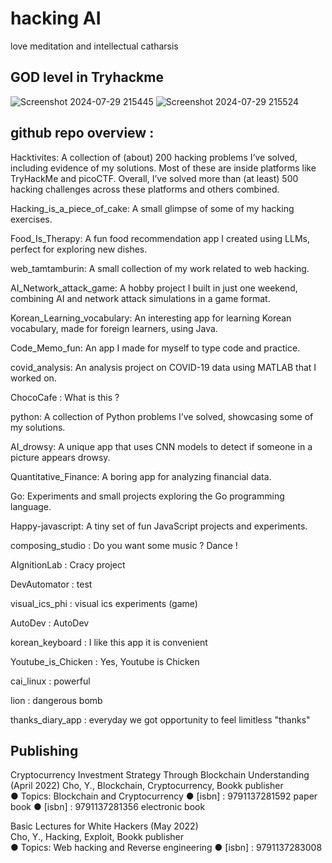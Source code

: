 # hacking AI

love meditation and intellectual catharsis 

## GOD level in Tryhackme 

![Screenshot 2024-07-29 215445](https://github.com/user-attachments/assets/f82d5e59-e61e-4e12-8f25-a9a71f12b0d7)
![Screenshot 2024-07-29 215524](https://github.com/user-attachments/assets/75cd4dbd-74d7-4f7f-b141-b42ebf2a96d1)


## github repo overview : 

Hacktivites: A collection of (about) 200 hacking problems I’ve solved, including 
evidence of my solutions. Most of these are inside platforms like TryHackMe and 
picoCTF. Overall, I’ve solved more than (at least) 500 hacking challenges across these platforms 
and others combined.   

Hacking_is_a_piece_of_cake: A small glimpse of some of my hacking exercises.   

Food_Is_Therapy: A fun food recommendation app I created using LLMs, perfect for 
exploring new dishes.   

web_tamtamburin: A small collection of my work related to web hacking.   

AI_Network_attack_game: A hobby project I built in just one weekend, combining AI and 
network attack simulations in a game format.   

Korean_Learning_vocabulary: An interesting app for learning Korean vocabulary, made 
for foreign learners, using Java.

Code_Memo_fun: An app I made for myself to type code and practice.  

covid_analysis: An analysis project on COVID-19 data using MATLAB that I worked on. 

ChocoCafe : What is this ? 

python: A collection of Python problems I’ve solved, showcasing some of my solutions.   

AI_drowsy: A unique app that uses CNN models to detect if someone in a picture 
appears drowsy.   
   
Quantitative_Finance: A boring app for analyzing financial data.   

Go: Experiments and small projects exploring the Go programming language.   

Happy-javascript: A tiny set of fun JavaScript projects and experiments. 

composing_studio : Do you want some music ? Dance ! 

AIgnitionLab : Cracy project 

DevAutomator : test

visual_ics_phi : visual ics experiments (game)

AutoDev : AutoDev

korean_keyboard : I like this app it is convenient

Youtube_is_Chicken : Yes, Youtube is Chicken

cai_linux : powerful

lion : dangerous bomb

thanks_diary_app : everyday we got opportunity to feel limitless "thanks" 

## Publishing

Cryptocurrency Investment Strategy Through Blockchain Understanding (April 2022)
Cho, Y., Blockchain, Cryptocurrency, Bookk publisher    
● Topics: Blockchain and Cryptocurrency
● [isbn] : 9791137281592  paper book
● [isbn] : 9791137281356  electronic book


Basic Lectures for White Hackers (May 2022)  
Cho, Y., Hacking, Exploit, Bookk publisher    
● Topics: Web hacking and Reverse engineering 
● [isbn] : 9791137283008  
